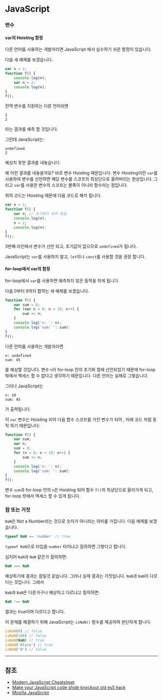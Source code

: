 # JavaScript

### 변수

#### var의 Hoisting 함정

다른 언어를 사용하는 개발자라면 JavaScript 에서 실수하기 쉬운 함정이 있습니다.

다음 새 예제를 보겠습니다.

```javascript
var n = 1;
function f() {
  	console.log(n);
  	var n = 2;
  	console.log(n);
}
f();
```

전역 변수를 지원하는 다른 언어라면 

```
1
2
```

라는 결과를 예측 할 것입니다.

그런데 JavaScript는:

```
undefined
2
```

예상치 못한 결과를 내놓습니다.

왜 이런 결과를 내놓을까요? 바로 변수 Hoisting 때문입니다. 변수 Hoisting이란 `var`를 사용하여 변수를 선언하면 해당 변수를 스코프의 최상단으로 올려버리는 현상입니다. 그리고 `var`를 사용한 변수의 스코프는 블록이 아니라 함수라는 점입니다.

위의 코드는 Hoisting 때문에  다음 코드로 해석 됩니다.

```javascript
var n = 1;
function f() {
    var n; // 초기화가 되지 않음.
  	console.log(n);
  	n = 2;
  	console.log(n);
}
f();
```

3번째 라인에서 변수가 선언 되고, 초기값이 없으므로 `undefined`가 됩니다.

JavaScript는 `var`를 사용하지 말고, `let`이나 `const`를 사용할 것을 권장 합니다.

#### for-loop에서 var의 함정

for-loop에서 `var`를 사용하면 예측하지 않은 동작을 하게 됩니다.

다음 0부터 9까지 합하는 새 예제를 보겠습니다.

```javascript
function f() {
    var sum = 0;
    for (var n = 0; n < 10; n++) {
        sum += n;
    }
    console.log('n: ': n);
    console.log('sum: ': sum);
}
f();
```

다른 언어를 사용하는 개발자라면

```
n: undefined
sum: 45
```

를 예상할 것입니다. 변수 `n`이 for-loop 안의 초기화 절에 선언되었기 때문에 for-loop 밖에서 액세스 할 수 없다고 생각하기 때문입니다. 다른 언어는 실제로 그렇습니다.

그러나 JavaScript는

```
n: 10
sum: 45
```

가 출력됩니다.

이 `var` 변수는 Hoisting 되어 다음 함수 스코프를 가진 변수가 되어 , 아래 코드 처럼 동작 하기 때문입니다:

```javascript
function f() {
    var sum;
    var n;
    sum = 0;
    for (n = 0; n < 10; n++) {
        sum += n;
    }
    console.log('n: ': n);
    console.log('sum: ': sum);
}
f();
```

변수 `sum`과 for-loop 안의  `n`은 Hoisting 되어 함수 `f()`의 최상단으로 올라가게 되고, for-loop 밖에서 액세스 할 수 있게 됩니다.

### 참 또는 거짓

`NaN`은 Not a Number라는 것으로 숫자가 아니라는 의미를 가집니다. 다음 예제를 보겠습니다.

```javascript
typeof NaN == 'number' // true 
```

`typeof NaN`으로 타입을 `number` 타이냐고 질의하면 그렇다고 합니다.

심지어 `NaN`과 `NaN` 같은가 질의하면:

```javascript
NaN === NaN
```

예상하기에 결과는 참일것 같습니다. 그러나 실제 결과는 거짓입니다. `NaN`과 `NaN`이 다르다는 것입니다. 그래서 

`NaN`과 `NaN`은 다른거구나 예상하고 다르냐고 질의하면:

```javascript
NaN !== NaN
```

결과는 true이며 다르다고 합니다.

이 문제를 해결하기 위해 JavaScript는 `isNaN()` 함수를 제공하여 판단하게 합니다.

```javascript
isNaN(0) // false
isNaN(100) // false
isNaN(NaN) // true
isNaN('Alice') // true
isNaN('0') // false
```









------

## 참조

- [Modern JavaScript Cheatsheet](https://github.com/mbeaudru/modern-js-cheatsheet)
- [Make your JavaScript code shide knockout old es5 hack](https://rainsoft.io/make-your-javascript-code-shide-knockout-old-es5-hack/)
- [Mozilla JavaScript](https://developer.mozilla.org/ko/docs/Web/JavaScript)